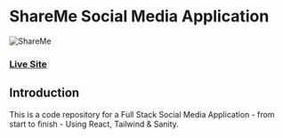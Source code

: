 # ShareMe Social Media Application
![ShareMe](https://i.ibb.co/8cLfj3X/image.png)
### [Live Site](https://share-me-sanity.netlify.app/login)

## Introduction
This is a code repository for a Full Stack Social Media Application - from start to finish - Using React, Tailwind & Sanity.




